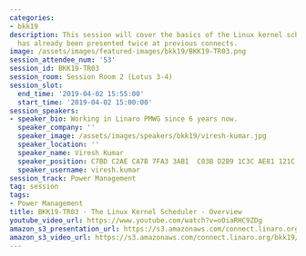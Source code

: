 ```yaml
---
categories:
- bkk19
description: This session will cover the basics of the Linux kernel scheduler. It
  has already been presented twice at previous connects.
image: /assets/images/featured-images/bkk19/BKK19-TR03.png
session_attendee_num: '53'
session_id: BKK19-TR03
session_room: Session Room 2 (Lotus 3-4)
session_slot:
  end_time: '2019-04-02 15:55:00'
  start_time: '2019-04-02 15:00:00'
session_speakers:
- speaker_bio: Working in Linaro PMWG since 6 years now.
  speaker_company: ''
  speaker_image: /assets/images/speakers/bkk19/viresh-kumar.jpg
  speaker_location: ''
  speaker_name: Viresh Kumar
  speaker_position: C7BD C2AE CA7B 7FA3 3AB1  C03B D2B9 1C3C AE81 121C
  speaker_username: viresh.kumar
session_track: Power Management
tag: session
tags:
- Power Management
title: BKK19-TR03 - The Linux Kernel Scheduler - Overview
youtube_video_url: https://www.youtube.com/watch?v=oOiaRHC9ZDg
amazon_s3_presentation_url: https://s3.amazonaws.com/connect.linaro.org/bkk19/presentations/bkk19-tr03.pdf
amazon_s3_video_url: https://s3.amazonaws.com/connect.linaro.org/bkk19/videos/bkk19-tr03.mp4
---
```


